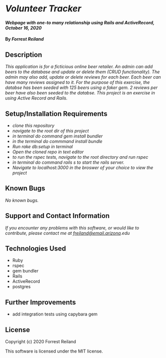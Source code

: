 # _Volunteer Tracker_

#### _Webpage with one-to many relationship using Rails and ActiveRecord, October 16, 2020_

#### By _Forrest Reiland_

## Description 

_This application is for a ficticious online beer retailer. An admin can add beers to the database and update or delete them (CRUD functionality). The admin may also add, update or delete reviews for each beer. Each beer can have many reviews assigned to it. For the purpose of this exercise, the databse has been seeded with 125 beers using a faker gem. 2 reviews per beer have also been seeded to the databse. This project is an exercise in using Active Record and Rails._


## Setup/Installation Requirements

* _clone this repository_
* _navigate to the root dir of this project_
* _in terminal do command gem install bundler_
* _in the terminal do commmand install bundle_
* _Run rake db:setup in terminal_
* _Open the cloned repo in text editor_
* _to run the rspec tests, navigate to the root directory and run rspec_
* _in terminal do command rails s to start the rails server._
* _Navigate to localhost:3000 in the broswer of your choice to view the project_

## Known Bugs

_No known bugs._

## Support and Contact Information

_If you encounter any problems with this software, or would like to contribute, please contact me at freiland@email.arizona.edu_

## Technologies Used

* Ruby
* rspec
* gem bundler
* Rails
* ActiveRecord
* postgres

## Further Improvements

* add integration tests using capybara gem


## License 

Copyright (c) 2020 Forrest Reiland

This software is licensed under the MIT license.